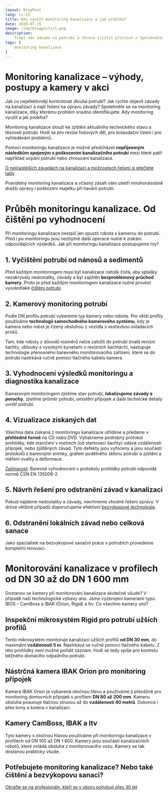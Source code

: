 ```yaml
---
layout: BlogPost
lang: cs-CZ
title: Kdy využít monitoring kanalizace a jak probíhá? 
date: 2020-07-15
image: /img/blogposts/1.png
description:
    Trápí vás závada na potrubí a chcete zjistit příčinu? ✔ Spolehněte se na monitoring kanalizace. Zjistěte, jaké má výhody a jak probíhá.
tags: [
    monitoring kanalizace
]
---
```


# Monitoring kanalizace – výhody, postupy a kamery v akci
Jak co nejefektivněji kontrolovat dlouhá potrubí? Jak rychle objevit závady na kanalizaci a najít řešení na opravu závady? Spolehněte se na monitoring kanalizace, díky kterému problém snadno identifikujete. Kdy monitoring využít a jak probíhá?

Monitoring kanalizace slouží ke zjištění aktuálního technického stavu a těsnosti potrubí. Hodí se pro revize hotových děl, pro kolaudační řízení i pro vyhledávání problémů. 

Pomocí monitoringu kanalizace je možné předcházet **nepříjemným následkům spojeným s poškozením kanalizačního potrubí** mezi které patří například ucpání potrubí nebo zhroucení kanalizace.

[O nejčastějších závadách na kanalizaci a možnostech řešení si přečtete tady](https://bmh.cz/blog/oprava-kanalizace.html)

Pravidelný monitoring kanalizace a včasný zásah vám ušetří mnohonásobně dražší opravy i poškození majetku při havárii potrubí. 

# Průběh monitoringu kanalizace. Od čištění po vyhodnocení
Při monitoringu kanalizace nestačí jen spustit robota s kamerou do potrubí. Před i po monitoringu jsou nezbytné další operace nutné k získání odpovídajících výsledků. Jak při monitoringu kanalizace postupujeme my?

## 1. Vyčištění potrubí od nánosů a sedimentů
Před každým monitoringem musí být kanalizace natolik čistá, aby splašky nezakrývaly nedostatky, závady a byl zajištěn **bezproblémový průchod kamery**. Proto je před každým monitoringem kanalizace nutné provést vysokotlaké [čištění potrubí](https://bmh.cz/sluzby/monitoring-a-lokalni-opravy/cisteni/).

## 2. Kamerový monitoring potrubí
Podle DN profilu potrubí vybereme typ kamery nebo robota. Pro větší profily používáme **technologii samochodného kamerového systému**, kdy je kamera nebo robot je řízený obsluhou z vozidla s vestavbou ovládacích prvků.

Tam, kde roboty z důvodů rozměrů nelze založit do potrubí (malé revizní šachty, oblouky s vysokými kynetami v revizních šachtách), nastupuje technologie přenosného barevného monitorovacího zařízení, které se do potrubí nastrkává ručně pomocí tlačného kabelu kamera.

## 3. Vyhodnocení výsledků monitoringu a diagnostika kanalizace
Kamerovým monitoringem zjistíme stav potrubí, **lokalizujeme závady a poruchy**, zjistíme průměr potrubí, umístění přípojek a další technické detaily uvnitř potrubí.

## 4. Vizualizace získaných dat
Všechna data získaná z monitoringu kanalizace utřídíme a předáme v **přehledné formě** na CD nebo DVD. Vytiskneme podrobný protokol prohlídky, kde staničení v metrech (od startovací šachty) udává vzdálenosti přípojek, nebo zjištěných závad. Tyto defekty jsou vyfoceny a jsou součástí protokolů s barevnými snímky, grafem podélného sklonu potrubí a zjištění a měření ovality a deformace. 

<span style="text-decoration:underline">Zajímavost</span>: Barevné vyhodnocení v protokolu prohlídky potrubí odpovídá normě ČSN EN 135008-2. 

## 5. Návrh řešení pro odstranění závad v kanalizaci
Pokud najdeme nedostatky a závady, navrhneme vhodné řešení opravy. V drtivé většině případů doporučujeme efektivní [bezvýkopové technologie](https://bmh.cz/sluzby/).

## 6. Odstranění lokálních závad nebo celková sanace
Jako specialisté na bezvýkopové sanační práce v potrubích provedeme kompletní renovaci. 

# Monitorování kanalizace v profilech od DN 30 až do DN 1 600 mm
Dostanou se kamery při monitorování kanalizace skutečně všude? V případě naší technologické výbavy ano. Jsme vyzbrojeni kamerami typu IBOS – CamBoss a IBAK (Orion, Rigid) a Itv. Co všechno kamery umí?

## Inspekční mikrosystém Rigid pro potrubí užších profilů
Tento mikrosystém monitoruje kanalizaci užších profilů **od DN 30 mm**, do maximální **vzdálenosti 5 m**. Nastrkává se ručně pomocí tlačného kabelu. Z této prohlídky není možné pořídit záznam. Hodí se tedy spíše pro kontrolu běžného domácího odpadního potrubí. 

## Nástrčná kamera IBAK Orion pro monitoring přípojek
Kamera IBAK Orion je vybavená otočnou hlavu a používáme ji převážně pro monitoring domovních přípojek s profilem **DN 80 až 200 mm**. Kameru obsluha posunuje tlačnou strunou až do **vzdálenosti 40 metrů**. Dokonce i přes lomy a kolena v kanalizaci. 

## Kamery CamBoss, IBAK a ltv 
Tyto kamery s otočnou hlavou používáme při monitoringu kanalizace v profilech od DN 100 až DN 1 600. Kamery jsou součástí kanalizačních robotů, které ovládá obsluha z monitorovacího vozu. Kamery se tak dostanou prakticky všude. 

## Potřebujete monitoring kanalizace? Nebo také čištění a bezvýkopovu sanaci?
[Obraťte se na profesionály, kteří se v oboru pohybují přes 30 let](https://bmh.cz/sluzby/monitoring-a-lokalni-opravy/cisteni/)
